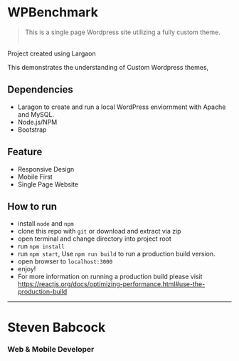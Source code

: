 # WPBenchmark

> This is a single page Wordpress site utilizing a fully custom theme.
<br/><br/>

Project created using Largaon<br/>

This demonstrates the understanding of Custom Wordpress themes,  <br/>


## Dependencies
* Laragon to create and run a local WordPress enviornment with Apache and MySQL.
* Node.js/NPM
* Bootstrap


## Feature
* Responsive Design
* Mobile First
* Single Page Website


## How to run
* install `node` and `npm`
* clone this repo with `git` or download and extract via zip
* open terminal and change directory into project root
* run `npm install`
* run `npm start`, Use `npm run build` to run a production build version.
* open browser to `localhost:3000`
* enjoy!
* For more information on running a production build please visit https://reactjs.org/docs/optimizing-performance.html#use-the-production-build

-----
# Steven Babcock
### Web & Mobile Developer
